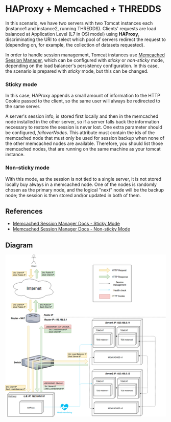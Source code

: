 # HAProxy + Memcached + THREDDS #

In this scenario, we have two servers with two Tomcat instances each (instance1 and instance2, running THREDDS). 
Clients' requests are load balanced at Application Level (L7 in OSI model) using __HAProxy__, discriminating the URI to select which pool of servers redirect the request to (depending on, for example,
the collection of datasets requested).

In order to handle session management, Tomcat instances use [Memcached Session Manager](https://github.com/magro/memcached-session-manager/wiki), which can be configured with _sticky_ or _non-sticky_ mode, depending
on the load balancer's persistency configuration. In this case, the scenario is prepared with _sticky_ mode, but this can be changed.

### Sticky mode ###
In this case, HAProxy appends a small amount of information to the HTTP Cookie passed to the client, so the same user will always be redirected to the same server. 

A server's session info, is stored first locally and then in the memcached node installed in the other server, so if a server falls back the information necessary to restore the session is never lost. 
One extra parameter should be configured, _failoverNodes_. This attribute must contain the ids of the memcached node that must only be used for session backup when none of the other memcached nodes are available. Therefore, you should list those memcached nodes,
that are running on the same machine as your tomcat instance.

### Non-sticky mode ###
With this mode, as the session is not tied to a single server, it is not stored locally buy always in a memcached node. One of the nodes is randomly chosen as the primary node, and the logical "next"
node will be the backup node; the session is then stored and/or updated in both of them.

## References ##
* [Memcached Session Manager Docs - Sticky Mode](https://github.com/magro/memcached-session-manager/wiki#how-does-it-work)
* [Memcached Session Manager Docs - Non-sticky Mode](https://github.com/magro/memcached-session-manager/wiki/FAQ#how-are-sessions-stored-in-memcached-in-non-sticky-mode)
## Diagram ##
![Diagram HAProxy](./haproxy_memcached_diagram.png)
